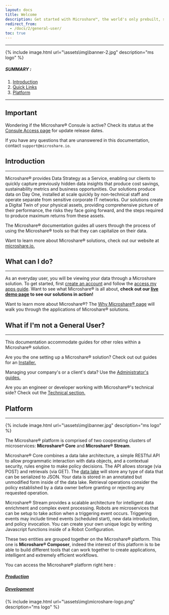 ```yaml
---
layout: docs
title: Welcome
description: Get started with Microshare™, the world's only prebuilt, scalable data management and sharing solution for IoT.
redirect_from:
  - /docs/2/general-user/
toc: true
---
```


---------------------------------------

{% include image.html url="\assets\img\banner-2.jpg"  description="ms logo" %}

##### SUMMARY : 

1. [Introduction](./#introduction)
2. [Quick Links](./#quick-links)
3. [Platform](./#platform)

---------------------------------------
## Important

Wondering if the Microshare® Consule is active? Check its status at the [Consule Access page](https://www.microshare.io/management-console-access/) for update release dates.


If you have any questions that are unanswered in this documentation, contact `support@microshare.io`.


## Introduction
---------------------------------------

Microshare® provides Data Strategy as a Service, enabling our clients to quickly capture previously hidden data insights that produce cost savings, sustainability metrics and business opportunities. Our solutions produce data on Day One, installed at scale quickly by non-technical staff and operate separate from sensitive corporate IT networks. Our solutions create a Digital Twin of your physical assets, providing comprehensive picture of their performance, the risks they face going forward, and the steps required to produce maximum returns from these assets.

The Microshare® documentation guides all users through the process of using the Microshare® tools so that they can capitalize on their data. 

Want to learn more about Microshare® solutions, check out our website at [microshare.io.](https://www.microshare.io/)


## What can I do?
---------------------------------------

As an everyday user, you will be viewing your data through a Microshare solution. To get started, first [create an account](/docs/2/general-user/quick-start/create-an-account/) and follow the [access my apps guide](/docs/2/general-user/quick-start/access-my-apps/). 
Want to see what Microshare® is all about, **check out our [live demo page](/docs/2/general-user/meet-microshare/demo-live/) to see our solutions in action!**

Want to learn more about Microshare®? The [Why Microshare® page](/docs/2/general-user/meet-microshare/why-microshare/) will walk you through the applications of Microshare® solutions. 

## What if I'm not a General User?
---------------------------------------

This documentation accommodate guides for other roles within a Microshare® solution. 

Are you the one setting up a Microshare® solution? Check out out guides for an [Installer.](/docs/2/installer/quick-start/overview/) 

Managing your company's or a client's data? Use the [Administrator's guides.](/docs/2/admin/admin-management/overview/)

Are you an engineer or developer working with Microshare®'s technical side? Check out the [Technical section.](/docs/2/technical/quick-start/overview/)

## Platform
---------------------------------------
{% include image.html url="\assets\img\banner.jpg"  description="ms logo" %}

The Microshare® platform is comprised of two cooperating clusters of microservices: **Microshare® Core** and **Microshare® Stream**.

Microshare® Core combines a data lake architecture, a simple RESTful API to allow programmatic interaction with data objects, and a contextual security, rules engine to make policy decisions. 
The API allows storage (via POST) and retrievals (via GET). The [data lake](https://en.wikipedia.org/wiki/Data_lake) will store any type of data that can be serialized to JSON. Your data is stored in an annotated but unmodified form inside of the data lake. Retrieval operations consider the policy established by a data owner before granting or rejecting any requested operation.

Microshare® Stream provides a scalable architecture for intelligent data enrichment and complex event processing. 
Robots are microservices that can be setup to take action when a triggering event occurs. 
Triggering events may include timed events (scheduled start), new data introduction, and policy invocation. 
You can create your own unique logic by writing Javascript functions inside of a Robot Configuration.

These two entities are grouped together on the Microshare® platform. This one is **Microshare® Composer**, indeed the interest of this platform is to be able to build different tools that can work together to create applications, intelligent and extremely efficient workflows.

You can access the Microshare® platform right here : 

#####   [Production](https://app.microshare.io/composer)
#####   [Development](https://dapp.microshare.io/composer)



{% include image.html url="\assets\img\microshare-logo.png"  description="ms logo" %}